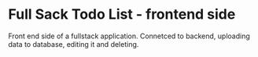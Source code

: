 # Full Sack Todo List - frontend side
Front end side of a fullstack application. Connetced to backend, uploading data to database, editing it and deleting.

